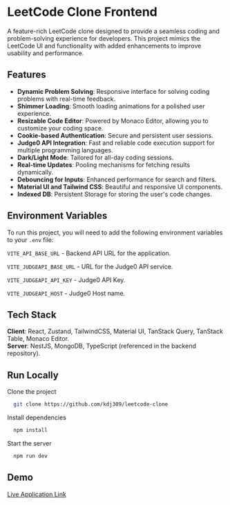 # LeetCode Clone Frontend

A feature-rich LeetCode clone designed to provide a seamless coding and problem-solving experience for developers. This project mimics the LeetCode UI and functionality with added enhancements to improve usability and performance.

## Features

- **Dynamic Problem Solving**: Responsive interface for solving coding problems with real-time feedback.
- **Shimmer Loading**: Smooth loading animations for a polished user experience.
- **Resizable Code Editor**: Powered by Monaco Editor, allowing you to customize your coding space.
- **Cookie-based Authentication**: Secure and persistent user sessions.
- **Judge0 API Integration**: Fast and reliable code execution support for multiple programming languages.
- **Dark/Light Mode**: Tailored for all-day coding sessions.
- **Real-time Updates**: Pooling mechanisms for fetching results dynamically.
- **Debouncing for Inputs**: Enhanced performance for search and filters.
- **Material UI and Tailwind CSS**: Beautiful and responsive UI components.
- **Indexed DB**: Persistent Storage for storing the user's code changes.

## Environment Variables

To run this project, you will need to add the following environment variables to your `.env` file:

`VITE_API_BASE_URL` - Backend API URL for the application.

`VITE_JUDGEAPI_BASE_URL` - URL for the Judge0 API service.

`VITE_JUDGEAPI_API_KEY` - Judge0 API Key.

`VITE_JUDGEAPI_HOST` - Judge0 Host name.

## Tech Stack

**Client**: React, Zustand, TailwindCSS, Material UI, TanStack Query, TanStack Table, Monaco Editor.  
**Server**: NestJS, MongoDB, TypeScript (referenced in the backend repository).

## Run Locally

Clone the project

```bash
  git clone https://github.com/kdj309/leetcode-clone
```

Install dependencies

```bash
  npm install
```

Start the server

```bash
  npm run dev
```


## Demo
[Live Application Link](https://leetcode-clone-liard.vercel.app/)
